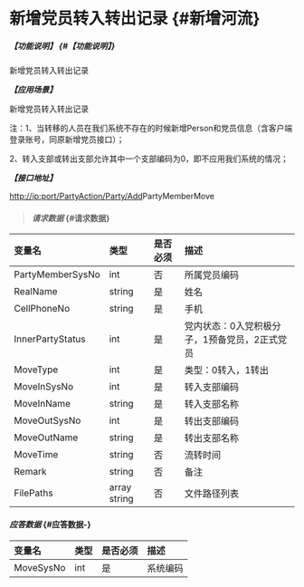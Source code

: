 # 新增党员转入转出记录 {#新增河流}

##### _【功能说明】_ {#【功能说明】}

新增党员转入转出记录

_**【应用场景】**_

新增党员转入转出记录

注：1、当转移的人员在我们系统不存在的时候新增Person和党员信息（含客户端登录账号，同原新增党员接口）；

2、转入支部或转出支部允许其中一个支部编码为0，即不应用我们系统的情况；

_**【接口地址】**_

[http://ip:port/PartyAction/Party/Add](http://ip:port/HMAction/River/AddRiver)PartyMemberMove

> #### _请求数据_ {#请求数据}

| 变量名 | 类型 | 是否必须 | 描述 |
| :--- | :--- | :--- | :--- |
| PartyMemberSysNo | int | 否 | 所属党员编码 |
| RealName | string | 是 | 姓名 |
| CellPhoneNo | string | 是 | 手机 |
| InnerPartyStatus | int | 是 | 党内状态：0入党积极分子，1预备党员，2正式党员 |
| MoveType | int | 是 | 类型：0转入，1转出 |
| MoveInSysNo | int | 是 | 转入支部编码 |
| MoveInName | string | 是 | 转入支部名称 |
| MoveOutSysNo | int | 是 | 转出支部编码 |
| MoveOutName | string | 是 | 转出支部名称 |
| MoveTime | string | 否 | 流转时间 |
| Remark | string | 否 | 备注 |
| FilePaths | array string | 否 | 文件路径列表 |

#### _应答数据_ {#应答数据-}

| 变量名 | 类型 | 是否必须 | 描述 |
| :--- | :--- | :--- | :--- |
| MoveSysNo | int | 是 | 系统编码 |



